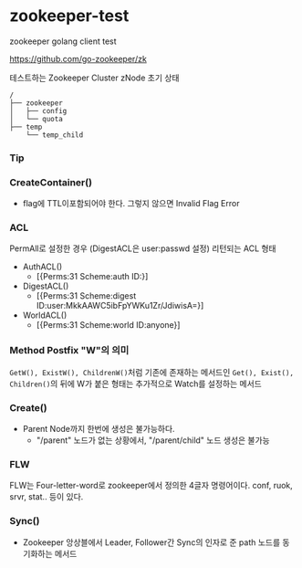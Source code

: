 # zookeeper-test
zookeeper golang client test

https://github.com/go-zookeeper/zk

테스트하는 Zookeeper Cluster zNode 초기 상태
```
/
├── zookeeper
│   ├── config
│   └── quota
├── temp
    └── temp_child
```

### Tip

### CreateContainer()
- flag에 TTL이포함되어야 한다. 그렇지 않으면 Invalid Flag Error

### ACL
PermAll로 설정한 경우 (DigestACL은 user:passwd 설정) 리턴되는 ACL 형태
- AuthACL()
  - [{Perms:31 Scheme:auth ID:}]
- DigestACL()
  - [{Perms:31 Scheme:digest ID:user:MkkAAWC5ibFpYWKu1Zr/JdiwisA=}]
- WorldACL()
  - [{Perms:31 Scheme:world ID:anyone}]

### Method Postfix "W"의 의미
`GetW(), ExistW(), ChildrenW()`처럼 기존에 존재하는 메서드인 `Get(), Exist(), Children()`의 뒤에 W가 붙은 형태는 추가적으로 Watch를 설정하는 메서드


### Create()
- Parent Node까지 한번에 생성은 불가능하다.
  - "/parent" 노드가 없는 상황에서, "/parent/child" 노드 생성은 불가능
    
### FLW
FLW는 Four-letter-word로 zookeeper에서 정의한 4글자 명령어이다. conf, ruok, srvr, stat.. 등이 있다.

### Sync()
- Zookeeper 앙상블에서 Leader, Follower간 Sync의 인자로 준 path 노드를 동기화하는 메서드